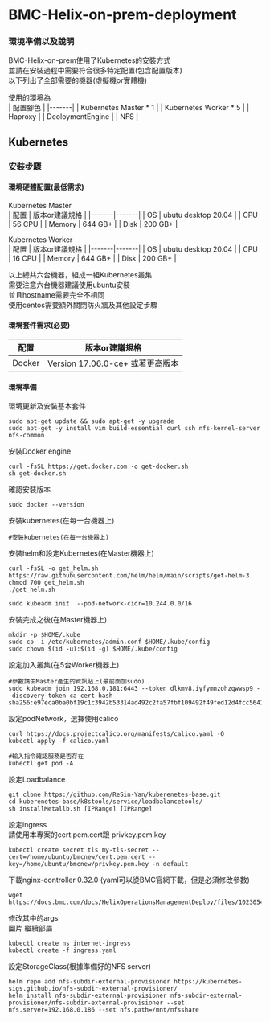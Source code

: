 # BMC-Helix-on-prem-deployment

### 環境準備以及說明  
BMC-Helix-on-prem使用了Kubernetes的安裝方式  
並請在安裝過程中需要符合很多特定配置(包含配置版本)  
以下列出了全部需要的機器(虛擬機or實體機)  

使用的環境為  
 | 配置腳色 | 
|-------| 
| Kubernetes Master * 1 | 
| Kubernetes Worker * 5 | 
| Haproxy | 
| DeoloymentEngine  | 
| NFS  | 

## Kubernetes      

### 安裝步驟  

#### 環境硬體配置(最低需求)  

Kubernetes Master  
 | 配置 | 版本or建議規格 | 
|-------|-------|
| OS | ubutu desktop 20.04 |
| CPU |  56 CPU |
| Memory  | 644 GB+ |
| Disk  | 200 GB+ |  

Kubernetes Worker  
 | 配置 | 版本or建議規格 | 
|-------|-------|
| OS | ubutu desktop 20.04 |
| CPU |  16 CPU |
| Memory  | 644 GB+ |
| Disk  | 200 GB+ |  

以上總共六台機器，組成一組Kubernetes叢集  
需要注意六台機器建議使用ubuntu安裝  
並且hostname需要完全不相同  
使用centos需要額外關閉防火牆及其他設定步驟  

#### 環境套件需求(必要)  
 | 配置 | 版本or建議規格 | 
|-------|-------|
| Docker | Version 17.06.0-ce+ 或著更高版本 |

#### 環境準備  

環境更新及安裝基本套件  
```
sudo apt-get update && sudo apt-get -y upgrade
sudo apt-get -y install vim build-essential curl ssh nfs-kernel-server nfs-common  
```
安裝Docker engine  
```
curl -fsSL https://get.docker.com -o get-docker.sh
sh get-docker.sh
```

確認安裝版本  
```
sudo docker --version
```

安裝kubernetes(在每一台機器上)  
```
#安裝kubernetes(在每一台機器上)
```
安裝helm和設定Kubernetes(在Master機器上)  
```
curl -fsSL -o get_helm.sh https://raw.githubusercontent.com/helm/helm/main/scripts/get-helm-3
chmod 700 get_helm.sh
./get_helm.sh

sudo kubeadm init  --pod-network-cidr=10.244.0.0/16  
```
安裝完成之後(在Master機器上)  
```
mkdir -p $HOME/.kube
sudo cp -i /etc/kubernetes/admin.conf $HOME/.kube/config
sudo chown $(id -u):$(id -g) $HOME/.kube/config
```
設定加入叢集(在5台Worker機器上)  
```
#參數請由Master產生的資訊貼上(最前面加sudo)  
sudo kubeadm join 192.168.0.181:6443 --token dlkmv8.iyfymnzohzqwwsp9 --discovery-token-ca-cert-hash sha256:e97eca0ba0bf19c1c3942b53314ad492c2fa57fbf109492f49fed12d4fcc5641
```
設定podNetwork，選擇使用calico  
```
curl https://docs.projectcalico.org/manifests/calico.yaml -O
kubectl apply -f calico.yaml

#輸入指令確認服務是否存在 
kubectl get pod -A  
```  
設定Loadbalance  
```  
git clone https://github.com/ReSin-Yan/kuberenetes-base.git
cd kuberenetes-base/k8stools/service/loadbalancetools/  
sh installMetallb.sh [IPRange] [IPRange]
```  
設定ingress  
請使用本專案的cert.pem.cert跟 privkey.pem.key  
```  
kubectl create secret tls my-tls-secret --cert=/home/ubuntu/bmcnew/cert.pem.cert --key=/home/ubuntu/bmcnew/privkey.pem.key -n default
```  
下載nginx-controller 0.32.0 (yaml可以從BMC官網下載，但是必須修改參數)  
```  
wget https://docs.bmc.com/docs/HelixOperationsManagementDeploy/files/1023054073/1023064313/1/1627990144702/ingress.yaml  
```  
修改其中的args  
圖片 
繼續部屬  
```  
kubectl create ns internet-ingress  
kubectl create -f ingress.yaml  
```  
設定StorageClass(根據準備好的NFS server)  
```  
helm repo add nfs-subdir-external-provisioner https://kubernetes-sigs.github.io/nfs-subdir-external-provisioner/
helm install nfs-subdir-external-provisioner nfs-subdir-external-provisioner/nfs-subdir-external-provisioner --set nfs.server=192.168.0.186 --set nfs.path=/mnt/nfsshare
```  
